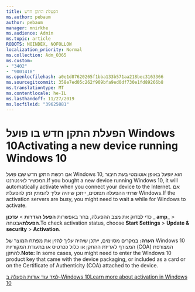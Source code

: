 ```yaml
---
title: הפעלת התקן חדש
ms.author: pebaum
author: pebaum
manager: mnirkhe
ms.audience: Admin
ms.topic: article
ROBOTS: NOINDEX, NOFOLLOW
localization_priority: Normal
ms.collection: Adm_O365
ms.custom:
- "3402"
- "9001418"
ms.openlocfilehash: a0e1d87620265f1bba133b571aa218bec3163366
ms.sourcegitcommit: 358e7ed05c262f909bfa9ed0df730e1fd89266b8
ms.translationtype: MT
ms.contentlocale: he-IL
ms.lasthandoff: 11/27/2019
ms.locfileid: "39625881"
---
```

# <a name="activating-a-new-device-running-windows-10"></a><span data-ttu-id="01a70-102">הפעלת התקן חדש בו פועל Windows 10</span><span class="sxs-lookup"><span data-stu-id="01a70-102">Activating a new device running Windows 10</span></span>

<span data-ttu-id="01a70-103">אם רכשת התקן חדש שבו פועל Windows 10, הוא יופעל באופן אוטומטי בעת חיבור המכשיר לאינטרנט.</span><span class="sxs-lookup"><span data-stu-id="01a70-103">If you bought a new device running Windows 10, it will automatically activate when you connect your device to the Internet.</span></span> <span data-ttu-id="01a70-104">אם שרתי ההפעלה תפוסים, ייתכן שיהיה עליך להמתין זמן להפעלת Windows.</span><span class="sxs-lookup"><span data-stu-id="01a70-104">If the activation servers are busy, you might need to wait a while for Windows to activate.</span></span>

<span data-ttu-id="01a70-105">כדי לבדוק את מצב ההפעלה, בחר באפשרות **הפעל** **הגדרות** > **עדכון _ amp_** > **הפעלת**אבטחה.</span><span class="sxs-lookup"><span data-stu-id="01a70-105">To check activation status, choose **Start** **Settings** > **Update & security** > **Activation**.</span></span>

<span data-ttu-id="01a70-106">**הערה:** במקרים מסוימים, ייתכן שיהיה עליך להזין את מפתח המוצר של Windows 10 המצורף לאריזת ההתקן או כלול ככרטיס או בתעודת המקוריות (COA) המצורפת להתקן.</span><span class="sxs-lookup"><span data-stu-id="01a70-106">**Note:** In some cases, you might need to enter the Windows 10 product key that came with the device packaging, or included as a card or on the Certificate of Authenticity (COA) attached to the device.</span></span>

[<span data-ttu-id="01a70-107">למד עוד אודות הפעלה ב-Windows 10</span><span class="sxs-lookup"><span data-stu-id="01a70-107">Learn more about activation in Windows 10</span></span>](https://support.microsoft.com/help/12440)